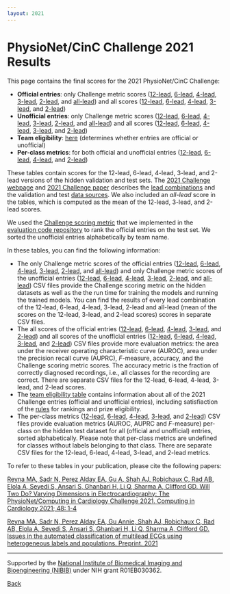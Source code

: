 ```yaml
---
layout: 2021
---
```


# PhysioNet/CinC Challenge 2021 Results

This page contains the final scores for the 2021 PhysioNet/CinC Challenge: 
- __Official entries__: only Challenge metric scores ([12-lead](2021_Challenge_Test_Results_Leaderboard_For_Official_Entries-12-lead.csv), [6-lead](2021_Challenge_Test_Results_Leaderboard_For_Official_Entries-6-lead.csv), [4-lead](2021_Challenge_Test_Results_Leaderboard_For_Official_Entries-4-lead.csv), [3-lead](2021_Challenge_Test_Results_Leaderboard_For_Official_Entries-3-lead.csv), [2-lead](2021_Challenge_Test_Results_Leaderboard_For_Official_Entries-2-lead.csv), and [all-lead](2021_Challenge_Test_Results_Leaderboard_For_Official_Entries-All-lead.csv)) and all scores ([12-lead](Final_2021_Challenge_All_Scores_Official_Entries-12-lead.csv), [6-lead](Final_2021_Challenge_All_Scores_Official_Entries-6-lead.csv), [4-lead](Final_2021_Challenge_All_Scores_Official_Entries-4-lead.csv), [3-lead](Final_2021_Challenge_All_Scores_Official_Entries-3-lead.csv), and [2-lead](Final_2021_Challenge_All_Scores_Official_Entries-2-lead.csv))
- __Unofficial entries__: only Challenge metric scores ([12-lead](2021_Challenge_Test_Results_Leaderboard_For_Unofficial_Entries-12-lead.csv), [6-lead](2021_Challenge_Test_Results_Leaderboard_For_Unofficial_Entries-6-lead.csv), [4-lead](2021_Challenge_Test_Results_Leaderboard_For_Unofficial_Entries-4-lead.csv), [3-lead](2021_Challenge_Test_Results_Leaderboard_For_Unofficial_Entries-3-lead.csv), [2-lead](2021_Challenge_Test_Results_Leaderboard_For_Unofficial_Entries-2-lead.csv), and [all-lead](2021_Challenge_Test_Results_Leaderboard_For_Unofficial_Entries-All-lead.csv)) and all scores ([12-lead](Final_2021_Challenge_All_Scores_Unofficial_Entries-12-lead.csv), [6-lead](/Final_2021_Challenge_All_Scores_Unofficial_Entries-6-lead.csv), [4-lead](Final_2021_Challenge_All_Scores_Unofficial_Entries-4-lead.csv), [3-lead](Final_2021_Challenge_All_Scores_Unofficial_Entries-3-lead.csv), and [2-lead](Final_2021_Challenge_All_Scores_Unofficial_Entries-2-lead.csv))
- __Team eligibility__: [here](Summary_Information_2021_Challenge_Entries.csv) (determines whether entries are official or unofficial)
- __Per-class metrics__: for both official and unofficial entries ([12-lead](2021_Challenge_Final_test_score_metrics_per_class-12-lead.csv), [6-lead](2021_Challenge_Final_test_score_metrics_per_class-6-lead.csv), [4-lead](2021_Challenge_Final_test_score_metrics_per_class-3-lead.csv), and [2-lead](2021_Challenge_Final_test_score_metrics_per_class-2-lead.csv))

These tables contain scores for the 12-lead, 6-lead, 4-lead, 3-lead, and 2-lead versions of the hidden validation and test sets. The [2021 Challenge webpage](../) and [2021 Challenge paper](../papers/2021ChallengePaper2021.pdf) describes the [lead combinations](../#data) and the validation and test [data sources](../#data-sources). We also included an _all-lead_ score in the tables, which is computed as the mean of the 12-lead, 3-lead, and 2-lead scores.

We used the [Challenge scoring metric](../#scoring) that we implemented in the [evaluation code repository](https://github.com/physionetchallenges/evaluation-2021) to rank the official entries on the test set. We sorted the unofficial entries alphabetically by team name.

In these tables, you can find the following information:
- The only Challenge metric scores of the official entries ([12-lead](2021_Challenge_Test_Results_Leaderboard_For_Official_Entries-12-lead.csv), [6-lead](2021_Challenge_Test_Results_Leaderboard_For_Official_Entries-6-lead.csv), [4-lead](2021_Challenge_Test_Results_Leaderboard_For_Official_Entries-4-lead.csv), [3-lead](2021_Challenge_Test_Results_Leaderboard_For_Official_Entries-3-lead.csv), [2-lead](2021_Challenge_Test_Results_Leaderboard_For_Official_Entries-2-lead.csv), and [all-lead](2021_Challenge_Test_Results_Leaderboard_For_Official_Entries-All-lead.csv)) and only Challenge metric scores of the unofficial entries ([12-lead](2021_Challenge_Test_Results_Leaderboard_For_Unofficial_Entries-12-lead.csv), [6-lead](2021_Challenge_Test_Results_Leaderboard_For_Unofficial_Entries-6-lead.csv), [4-lead](2021_Challenge_Test_Results_Leaderboard_For_Unofficial_Entries-4-lead.csv), [3-lead](2021_Challenge_Test_Results_Leaderboard_For_Unofficial_Entries-3-lead.csv), [2-lead](2021_Challenge_Test_Results_Leaderboard_For_Unofficial_Entries-2-lead.csv), and [all-lead](2021_Challenge_Test_Results_Leaderboard_For_Unofficial_Entries-All-lead.csv)) CSV files provide the Challenge scoring metric on the hidden datasets as well as the the run time for training the models and running the trained models. You can find the results of every lead combination of the 12-lead, 6-lead, 4-lead, 3-lead, 2-lead and all-lead (mean of the scores on the 12-lead, 3-lead, and 2-lead scores) scores in separate CSV files.
- The all scores of the official entries ([12-lead](Final_2021_Challenge_All_Scores_Official_Entries-12-lead.csv), [6-lead](Final_2021_Challenge_All_Scores_Official_Entries-6-lead.csv), [4-lead](Final_2021_Challenge_All_Scores_Official_Entries-4-lead.csv), [3-lead](Final_2021_Challenge_All_Scores_Official_Entries-3-lead.csv), and [2-lead](Final_2021_Challenge_All_Scores_Official_Entries-2-lead.csv)) and all scores of the unofficial entries ([12-lead](Final_2021_Challenge_All_Scores_Unofficial_Entries-12-lead.csv), [6-lead](Final_2021_Challenge_All_Scores_Unofficial_Entries-6-lead.csv), [4-lead](Final_2021_Challenge_All_Scores_Unofficial_Entries-4-lead.csv), [3-lead](Final_2021_Challenge_All_Scores_Unofficial_Entries-3-lead.csv), and [2-lead](Final_2021_Challenge_All_Scores_Unofficial_Entries-2-lead.csv)) CSV files provide more evaluation metrics: the area under the receiver operating characteristic curve (AUROC), area under the precision recall curve (AUPRC), _F_-measure, accuracy, and the Challenge scoring metric scores. The accuracy metric is the fraction of correctly diagnosed recordings, i.e., all classes for the recording are correct. There are separate CSV files for the 12-lead, 6-lead, 4-lead, 3-lead, and 2-lead scores.
- The [team eligibility table](Summary_Information_2021_Challenge_Entries.csv) contains information about all of the 2021 Challenge entries (official and unofficial entries), including satisfiaction of the [rules](../#rules) for rankings and prize eligibility.
- The per-class metrics ([12-lead](2021_Challenge_Final_test_score_metrics_per_class-12-lead.csv), [6-lead](2021_Challenge_Final_test_score_metrics_per_class-6-lead.csv), [4-lead](2021_Challenge_Final_test_score_metrics_per_class-4-lead.csv), [3-lead](2021_Challenge_Final_test_score_metrics_per_class-3-lead.csv), and [2-lead](2021_Challenge_Final_test_score_metrics_per_class-2-lead.csv)) CSV files provide evaluation metrics (AUROC, AUPRC and  _F_-measure) per-class on the hidden test dataset for all (official and unofficial) entries, sorted alphabetically. Please note that per-class metrics are undefined for classes without labels belonging to that class. There are separate CSV files for the 12-lead, 6-lead, 4-lead, 3-lead, and 2-lead metrics.

To refer to these tables in your publication, please cite the following papers:

[Reyna MA, Sadr N, Perez Alday EA, Gu A, Shah AJ, Robichaux C, Rad AB, Elola A, Seyedi S, Ansari S, Ghanbari H, Li Q, Sharma A, Clifford GD. Will Two Do? Varying Dimensions in Electrocardiography: The PhysioNet/Computing in Cardiology Challenge 2021. Computing in Cardiology 2021; 48: 1-4](https://www.cinc.org/archives/2021/pdf/CinC2021-134.pdf)

[Reyna MA, Sadr N, Perez Alday EA, Gu Annie, Shah AJ, Robichaux C, Rad AB, Elola A, Seyedi S, Ansari S, Ghanbari H, Li Q, Sharma A, Clifford GD. Issues in the automated classification of multilead ECGs using heterogeneous labels and populations. Preprint. 2021](2021ChallengePaperPMEA.pdf)

---

Supported by the [National Institute of Biomedical Imaging and Bioengineering (NIBIB)](https://www.nibib.nih.gov/) under NIH grant R01EB030362.

[Back](../)
